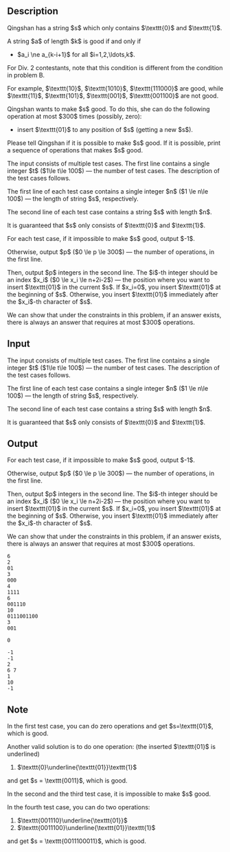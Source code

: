 ## Description

<div><p>Qingshan has a string $s$ which only contains $\texttt{0}$ and $\texttt{1}$.</p><p>A string $a$ of length $k$ is good if and only if</p><ul> <li> $a_i \ne a_{k-i+1}$ for all $i=1,2,\ldots,k$. </li></ul><p><span class="tex-font-size-small">For Div. 2 contestants, note that this condition is different from the condition in problem B.</span></p><p>For example, $\texttt{10}$, $\texttt{1010}$, $\texttt{111000}$ are good, while $\texttt{11}$, $\texttt{101}$, $\texttt{001}$, $\texttt{001100}$ are not good.</p><p>Qingshan wants to make $s$ good. To do this, she can do the following operation <span class="tex-font-style-bf">at most</span> $300$ times (possibly, zero): </p><ul> <li> insert $\texttt{01}$ to any position of $s$ (getting a new $s$). </li></ul><p>Please tell Qingshan if it is possible to make $s$ good. If it is possible, print a sequence of operations that makes $s$ good.</p></div><div class="input-specification"><p>The input consists of multiple test cases. The first line contains a single integer $t$ ($1\le t\le 100$)&nbsp;— the number of test cases. The description of the test cases follows.</p><p>The first line of each test case contains a single integer $n$ ($1 \le n\le 100$)&nbsp;— the length of string $s$, respectively.</p><p>The second line of each test case contains a string $s$ with length $n$.</p><p>It is guaranteed that $s$ only consists of $\texttt{0}$ and $\texttt{1}$.</p></div><div class="output-specification"><p>For each test case, if it impossible to make $s$ good, output $-1$.</p><p>Otherwise, output $p$ ($0 \le p \le 300$)&nbsp;— the number of operations, in the first line.</p><p>Then, output $p$ integers in the second line. The $i$-th integer should be an index $x_i$ ($0 \le x_i \le n+2i-2$)&nbsp;— the position where you want to insert $\texttt{01}$ in the current $s$. If $x_i=0$, you insert $\texttt{01}$ at the beginning of $s$. Otherwise, you insert $\texttt{01}$ immediately after the $x_i$-th character of $s$.</p><p>We can show that under the constraints in this problem, if an answer exists, there is always an answer that requires at most $300$ operations.</p></div>

## Input

<p>The input consists of multiple test cases. The first line contains a single integer $t$ ($1\le t\le 100$)&nbsp;— the number of test cases. The description of the test cases follows.</p><p>The first line of each test case contains a single integer $n$ ($1 \le n\le 100$)&nbsp;— the length of string $s$, respectively.</p><p>The second line of each test case contains a string $s$ with length $n$.</p><p>It is guaranteed that $s$ only consists of $\texttt{0}$ and $\texttt{1}$.</p>

## Output

<p>For each test case, if it impossible to make $s$ good, output $-1$.</p><p>Otherwise, output $p$ ($0 \le p \le 300$)&nbsp;— the number of operations, in the first line.</p><p>Then, output $p$ integers in the second line. The $i$-th integer should be an index $x_i$ ($0 \le x_i \le n+2i-2$)&nbsp;— the position where you want to insert $\texttt{01}$ in the current $s$. If $x_i=0$, you insert $\texttt{01}$ at the beginning of $s$. Otherwise, you insert $\texttt{01}$ immediately after the $x_i$-th character of $s$.</p><p>We can show that under the constraints in this problem, if an answer exists, there is always an answer that requires at most $300$ operations.</p>





```input1|2,3,6,7,10,11
6
2
01
3
000
4
1111
6
001110
10
0111001100
3
001
```




```output1
0

-1
-1
2
6 7
1
10
-1
```



## Note

<p>In the first test case, you can do zero operations and get $s=\texttt{01}$, which is good.</p><p>Another valid solution is to do one operation: (the inserted $\texttt{01}$ is underlined)</p><ol> <li> $\texttt{0}\underline{\texttt{01}}\texttt{1}$ </li></ol><p>and get $s = \texttt{0011}$, which is good.</p><p>In the second and the third test case, it is impossible to make $s$ good.</p><p>In the fourth test case, you can do two operations:</p><ol> <li> $\texttt{001110}\underline{\texttt{01}}$ </li><li> $\texttt{0011100}\underline{\texttt{01}}\texttt{1}$ </li></ol><p>and get $s = \texttt{0011100011}$, which is good.</p>
